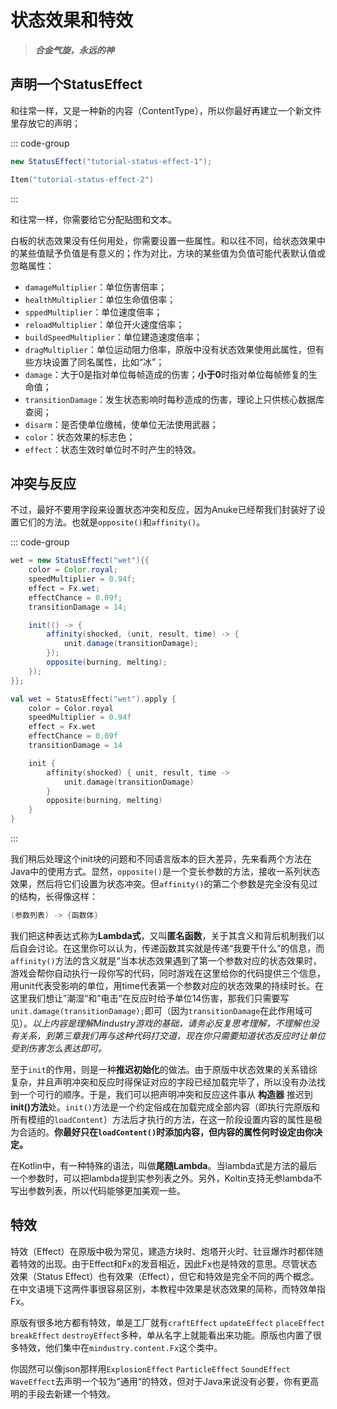 # 状态效果和特效

> ***合金气旋，永远的神***

## 声明一个StatusEffect

和往常一样，又是一种新的内容（ContentType），所以你最好再建立一个新文件里存放它的声明；

::: code-group

```java
new StatusEffect("tutorial-status-effect-1");
```

```kotlin
Item("tutorial-status-effect-2")
```

:::

和往常一样，你需要给它分配贴图和文本。

白板的状态效果没有任何用处，你需要设置一些属性。和以往不同，给状态效果中的某些值赋予负值是有意义的；作为对比，方块的某些值为负值可能代表默认值或忽略属性：

- `damageMultiplier`：单位伤害倍率；
- `healthMultiplier`：单位生命值倍率；
- `sppedMultiplier`：单位速度倍率；
- `reloadMultiplier`：单位开火速度倍率；
- `buildSpeedMultiplier`：单位建造速度倍率；
- `dragMultiplier`：单位运动阻力倍率，原版中没有状态效果使用此属性，但有些方块设置了同名属性，比如“冰”；
- `damage`：大于0是指对单位每帧造成的伤害；**小于0**时指对单位每帧修复的生命值；
- `transitionDamage`：发生状态影响时每秒造成的伤害，理论上只供核心数据库查阅；
- `disarm`：是否使单位缴械，使单位无法使用武器；
- `color`：状态效果的标志色；
- `effect`：状态生效时单位时不时产生的特效。

## 冲突与反应

不过，最好不要用字段来设置状态冲突和反应，因为Anuke已经帮我们封装好了设置它们的方法。也就是`opposite()`和`affinity()`。

::: code-group

``` java
wet = new StatusEffect("wet"){{
    color = Color.royal;
    speedMultiplier = 0.94f;
    effect = Fx.wet;
    effectChance = 0.09f;
    transitionDamage = 14;

    init(() -> {
        affinity(shocked, (unit, result, time) -> {
            unit.damage(transitionDamage);
        });
        opposite(burning, melting);
    });
}};
```

``` kotlin
val wet = StatusEffect("wet").apply {
    color = Color.royal
    speedMultiplier = 0.94f
    effect = Fx.wet
    effectChance = 0.09f
    transitionDamage = 14

    init {
        affinity(shocked) { unit, result, time ->
            unit.damage(transitionDamage)
        }
        opposite(burning, melting)
    }
}

```

:::

我们稍后处理这个init块的问题和不同语言版本的巨大差异，先来看两个方法在Java中的使用方式。显然，`opposite()`是一个变长参数的方法，接收一系列状态效果，然后将它们设置为状态冲突。但`affinity()`的第二个参数是完全没有见过的结构，长得像这样：

```java
(参数列表) -> {函数体}
```

我们把这种表达式称为**Lambda式**，又叫**匿名函数**，关于其含义和背后机制我们以后自会讨论。在这里你可以认为，传递函数其实就是传递“我要干什么”的信息，而`affinity()`方法的含义就是“当本状态效果遇到了第一个参数对应的状态效果时，游戏会帮你自动执行一段你写的代码，同时游戏在这里给你的代码提供三个信息，用unit代表受影响的单位，用time代表第一个参数对应的状态效果的持续时长。在这里我们想让”潮湿“和”电击“在反应时给予单位14伤害，那我们只需要写`unit.damage(transitionDamage);`即可（因为`transitionDamage`在此作用域可见）。*以上内容是理解Mindustry游戏的基础，请务必反复思考理解，不理解也没有关系，到第三章我们再与这种代码打交道，现在你只需要知道状态反应时让单位受到伤害怎么表达即可。*

至于`init`的作用，则是一种**推迟初始化**的做法。由于原版中状态效果的关系错综复杂，并且声明冲突和反应时得保证对应的字段已经加载完毕了，所以没有办法找到一个可行的顺序。于是，我们可以把声明冲突和反应这件事从 **构造器** 推迟到 **init()方法**处。`init()`方法是一个约定俗成在加载完成全部内容（即执行完原版和所有模组的`loadContent`）方法后才执行的方法，在这一阶段设置内容的属性是极为合适的。**你最好只在`loadContent()`时添加内容，但内容的属性何时设定由你决定。**

在Kotlin中，有一种特殊的语法，叫做**尾随Lambda**。当lambda式是方法的最后一个参数时，可以把lambda提到实参列表之外。另外，Koltin支持无参lambda不写出参数列表，所以代码能够更加美观一些。

## 特效

特效（Effect）在原版中极为常见，建造方块时、炮塔开火时、钍豆爆炸时都伴随着特效的出现。由于Effect和Fx的发音相近，因此Fx也是特效的意思。尽管状态效果（Status Effect）也有效果（Effect），但它和特效是完全不同的两个概念。在中文语境下这两件事很容易区别，本教程中效果是状态效果的简称，而特效单指Fx。

原版有很多地方都有特效，单是工厂就有`craftEffect` `updateEffect` `placeEffect` `breakEffect` `destroyEffect`多种，单从名字上就能看出来功能。原版也内置了很多特效，他们集中在`mindustry.content.Fx`这个类中。

你固然可以像json那样用`ExplosionEffect` `ParticleEffect` `SoundEffect` `WaveEffect`去声明一个较为”通用“的特效，但对于Java来说没有必要，你有更高明的手段去新建一个特效。
